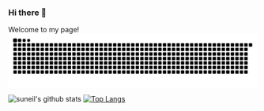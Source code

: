 ### Hi there 👋

<!--
**suneil-zyc/suneil-zyc** is a ✨ _special_ ✨ repository because its `README.md` (this file) appears on your GitHub profile.

Here are some ideas to get you started:

- 🔭 I’m currently working on ...
- 🌱 I’m currently learning ...
- 👯 I’m looking to collaborate on ...
- 🤔 I’m looking for help with ...
- 💬 Ask me about ...
- 📫 How to reach me: ...
- 😄 Pronouns: ...
- ⚡ Fun fact: ...
-->
Welcome to my page!
<img align="center" src="https://raw.githubusercontent.com/plexpt/plexpt/snake/github-snake.svg">


![suneil's github stats](https://github-readme-stats.vercel.app/api?username=suneil&show_icons=true&count_private=true&theme=vue-dark)
[![Top Langs](https://github-readme-stats.vercel.app/api/top-langs/?username=suneil&theme=vue-dark)](https://github.com/suneil)


